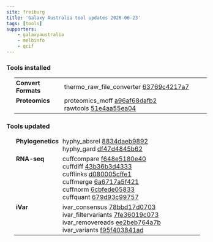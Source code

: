 ```yaml
---
site: freiburg
title: 'Galaxy Australia tool updates 2020-06-23'
tags: [tools]
supporters:
    - galaxyaustralia
    - melbinfo
    - qcif
---
```



<style>
  table {
    width: 100%;
    margin: 10px 20px;
  }
  table th {
    display: none;
  }
  td {
    padding: 3px 5px;
  }
  tr td:nth-child(1) {
    vertical-align: top;
    width: 25%;
  }
</style>

### Tools installed

| Section | Tool |
|---------|-----|
| **Convert Formats** | thermo_raw_file_converter [63769c4217a7](https://toolshed.g2.bx.psu.edu/view/galaxyp/thermo_raw_file_converter/63769c4217a7) |
| **Proteomics** | proteomics_moff [a96af68dafb2](https://toolshed.g2.bx.psu.edu/view/galaxyp/proteomics_moff/a96af68dafb2)<br/>rawtools [51e4aa55ea04](https://toolshed.g2.bx.psu.edu/view/galaxyp/rawtools/51e4aa55ea04) |

### Tools updated

| Section | Tool |
|---------|-----|
| **Phylogenetics** | hyphy_absrel [8834daeb9892](https://toolshed.g2.bx.psu.edu/view/iuc/hyphy_absrel/8834daeb9892)<br/>hyphy_gard [df47d4845b62](https://toolshed.g2.bx.psu.edu/view/iuc/hyphy_gard/df47d4845b62) |
| **RNA-seq** | cuffcompare [f648e5180e40](https://toolshed.g2.bx.psu.edu/view/devteam/cuffcompare/f648e5180e40)<br/>cuffdiff [43b36b3d4333](https://toolshed.g2.bx.psu.edu/view/devteam/cuffdiff/43b36b3d4333)<br/>cufflinks [d080005cffe1](https://toolshed.g2.bx.psu.edu/view/devteam/cufflinks/d080005cffe1)<br/>cuffmerge [6a6717a5f421](https://toolshed.g2.bx.psu.edu/view/devteam/cuffmerge/6a6717a5f421)<br/>cuffnorm [6cbfede05833](https://toolshed.g2.bx.psu.edu/view/devteam/cuffnorm/6cbfede05833)<br/>cuffquant [679d93c99757](https://toolshed.g2.bx.psu.edu/view/devteam/cuffquant/679d93c99757) |
| **iVar** | ivar_consensus [78bbd17d0703](https://toolshed.g2.bx.psu.edu/view/iuc/ivar_consensus/78bbd17d0703)<br/>ivar_filtervariants [7fe36019c073](https://toolshed.g2.bx.psu.edu/view/iuc/ivar_filtervariants/7fe36019c073)<br/>ivar_removereads [ee2beb764a7b](https://toolshed.g2.bx.psu.edu/view/iuc/ivar_removereads/ee2beb764a7b)<br/>ivar_variants [f95f403841ad](https://toolshed.g2.bx.psu.edu/view/iuc/ivar_variants/f95f403841ad) |
